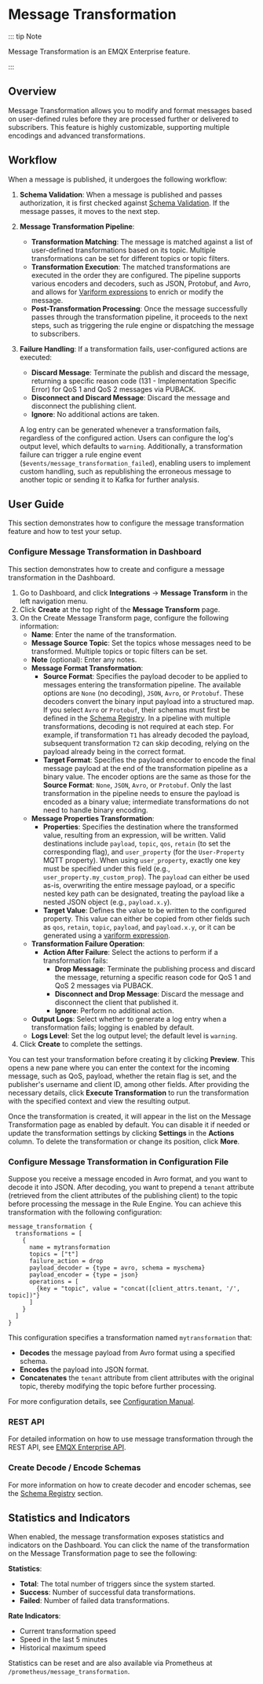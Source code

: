 # Message Transformation

::: tip Note

Message Transformation is an EMQX Enterprise feature.

:::

## Overview

Message Transformation allows you to modify and format messages based on user-defined rules before they are processed further or delivered to subscribers. This feature is highly customizable, supporting multiple encodings and advanced transformations.

## Workflow

When a message is published, it undergoes the following workflow:

1. **Schema Validation**: When a message is published and passes authorization, it is first checked against [Schema Validation](./schema-validation.md). If the message passes, it moves to the next step.

2. **Message Transformation Pipeline**: 

   - **Transformation Matching**: The message is matched against a list of user-defined transformations based on its topic. Multiple transformations can be set for different topics or topic filters.
   - **Transformation Execution**: The matched transformations are executed in the order they are configured. The pipeline supports various encoders and decoders, such as JSON, Protobuf, and Avro, and allows for [Variform expressions](../configuration/configuration.md#variform-expressions) to enrich or modify the message.
   - **Post-Transformation Processing**: Once the message successfully passes through the transformation pipeline, it proceeds to the next steps, such as triggering the rule engine or dispatching the message to subscribers.

3. **Failure Handling**: If a transformation fails, user-configured actions are executed:

   - **Discard Message**: Terminate the publish and discard the message, returning a specific reason code (131 - Implementation Specific Error) for QoS 1 and QoS 2 messages via PUBACK.
   - **Disconnect and Discard Message**: Discard the message and disconnect the publishing client.
   - **Ignore**: No additional actions are taken.

   A log entry can be generated whenever a transformation fails, regardless of the configured action. Users can configure the log's output level, which defaults to `warning`. Additionally, a transformation failure can trigger a rule engine event (`$events/message_transformation_failed`), enabling users to implement custom handling, such as republishing the erroneous message to another topic or sending it to Kafka for further analysis.

## User Guide

This section demonstrates how to configure the message transformation feature and how to test your setup.

### Configure Message Transformation in Dashboard

This section demonstrates how to create and configure a message transformation in the Dashboard.

1. Go to Dashboard, and click **Integrations** -> **Message Transform** in the left navigation menu.
2. Click **Create** at the top right of the **Message Transform** page.
3. On the Create Message Transform page, configure the following information:
   - **Name**: Enter the name of the transformation.
   - **Message Source Topic**: Set the topics whose messages need to be transformed. Multiple topics or topic filters can be set.
   - **Note** (optional): Enter any notes.
   - **Message Format Transformation**:
     - **Source Format**: Specifies the payload decoder to be applied to messages entering the transformation pipeline. The available options are `None` (no decoding), `JSON`, `Avro`, or `Protobuf`. These decoders convert the binary input payload into a structured map. If you select `Avro` or `Protobuf`, their schemas must first be defined in the [Schema Registry](./schema-registry.md). In a pipeline with multiple transformations, decoding is not required at each step. For example, if transformation `T1` has already decoded the payload, subsequent transformation `T2` can skip decoding, relying on the payload already being in the correct format.
     - **Target Format**: Specifies the payload encoder to encode the final message payload at the end of the transformation pipeline as a binary value. The encoder options are the same as those for the **Source Format**: `None`, `JSON`, `Avro`, or `Protobuf`. Only the last transformation in the pipeline needs to ensure the payload is encoded as a binary value; intermediate transformations do not need to handle binary encoding.
   - **Message Properties Transformation**:
     - **Properties**: Specifies the destination where the transformed value, resulting from an expression, will be written. Valid destinations include `payload`, `topic`, `qos`, `retain` (to set the corresponding flag), and `user_property` (for the `User-Property` MQTT property). When using `user_property`, exactly one key must be specified under this field (e.g., `user_property.my_custom_prop`). The `payload` can either be used as-is, overwriting the entire message payload, or a specific nested key path can be designated, treating the payload like a nested JSON object (e.g., `payload.x.y`).
     - **Target Value**: Defines the value to be written to the configured property. This value can either be copied from other fields such as `qos`, `retain`, `topic`, `payload`, and `payload.x.y`, or it can be generated using a [variform expression](../configuration/configuration.md#variform-expressions).
   - **Transformation Failure Operation**:
     - **Action After Failure**: Select the actions to perform if a transformation fails:
       - **Drop Message**: Terminate the publishing process and discard the message, returning a specific reason code for QoS 1 and QoS 2 messages via PUBACK.
       - **Disconnect and Drop Message**: Discard the message and disconnect the client that published it.
       - **Ignore**: Perform no additional action.
   - **Output Logs**: Select whether to generate a log entry when a transformation fails; logging is enabled by default.
   - **Logs Level**: Set the log output level; the default level is `warning`.
4. Click **Create** to complete the settings.

You can test your transformation before creating it by clicking **Preview**. This opens a new pane where you can enter the context for the incoming message, such as QoS, payload, whether the retain flag is set, and the publisher's username and client ID, among other fields. After providing the necessary details, click **Execute Transformation** to run the transformation with the specified context and view the resulting output.

Once the transformation is created, it will appear in the list on the Message Transformation page as enabled by default. You can disable it if needed or update the transformation settings by clicking **Settings** in the **Actions** column. To delete the transformation or change its position, click **More**.

### Configure Message Transformation in Configuration File

Suppose you receive a message encoded in Avro format, and you want to decode it into JSON. After decoding, you want to prepend a `tenant` attribute (retrieved from the client attributes of the publishing client) to the topic before processing the message in the Rule Engine. You can achieve this transformation with the following configuration:

```hocon
message_transformation {
  transformations = [
    {
      name = mytransformation
      topics = ["t"]
      failure_action = drop
      payload_decoder = {type = avro, schema = myschema}
      payload_encoder = {type = json}
      operations = [
        {key = "topic", value = "concat([client_attrs.tenant, '/', topic])"}
      ]
    }
  ]
}
```

This configuration specifies a transformation named `mytransformation` that:

- **Decodes** the message payload from Avro format using a specified schema.
- **Encodes** the payload into JSON format.
- **Concatenates** the `tenant` attribute from client attributes with the original topic, thereby modifying the topic before further processing.

For more configuration details, see [Configuration Manual](https://docs.emqx.com/en/enterprise/v@EE_VERSION@/hocon/).

### REST API

For detailed information on how to use message transformation through the REST API, see [EMQX Enterprise API](https://docs.emqx.com/en/enterprise/v@EE_MINOR_VERSION@/admin/api-docs.html).

### Create Decode / Encode Schemas

For more information on how to create decoder and encoder schemas, see the [Schema Registry](./schema-registry) section.

## Statistics and Indicators

When enabled, the message transformation exposes statistics and indicators on the Dashboard. You can click the name of the transformation on the Message Transformation page to see the following:

**Statistics**:

- **Total**: The total number of triggers since the system started.
- **Success**: Number of successful data transformations.
- **Failed**: Number of failed data transformations.

**Rate Indicators**:

- Current transformation speed
- Speed in the last 5 minutes
- Historical maximum speed

Statistics can be reset and are also available via Prometheus at `/prometheus/message_transformation`.
